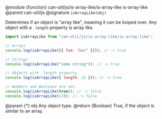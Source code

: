 @module {function} can-util/js/is-array-like/is-array-like is-array-like
@parent can-util/js
@signature `isArrayLike(obj)`

Determines if an object is "array like", meaning it can be looped over. Any object with a `.length` property is array like.

```js
import isArrayLike from "can-util/js/is-array-like/is-array-like";

// Arrays
console.log(isArrayLike([{ foo: "bar" }])); // -> true

// Strings
console.log(isArrayLike("some string")); // -> true

// Objects with .length property
console.log(isArrayLike({ length: 11 })); // -> true

// Numbers and Booleans are not.
console.log(isArrayLike(true)); // -> false
console.log(isArrayLike(13)); // -> false
```

@param {*} obj Any object type.
@return {Boolean} True, if the object is similar to an array.

